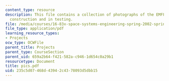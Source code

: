 ```yaml
---
content_type: resource
description: This file contains a collection of photographs of the EMFF test bed under
  construction and in testing.
file: /media/courses/16-83x-space-systems-engineering-spring-2002-spring-2003/235c5d07468d43942c4378093d5dbb15_pics.pdf
file_type: application/pdf
learning_resource_types:
- Projects
ocw_type: OCWFile
parent_title: Projects
parent_type: CourseSection
parent_uid: 659a2b64-f421-582a-c946-1d654c0a29b1
resourcetype: Document
title: pics.pdf
uid: 235c5d07-468d-4394-2c43-78093d5dbb15
---
```


